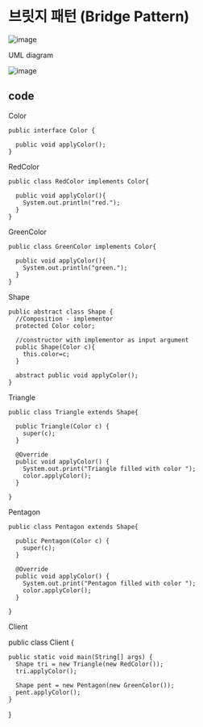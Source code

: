 # 브릿지 패턴 (Bridge Pattern)


![image](https://user-images.githubusercontent.com/68090443/211006915-30f8b50d-761c-4665-ba2e-14dbb4bd346e.png)



UML diagram

![image](https://user-images.githubusercontent.com/68090443/211007021-a2830d6a-630f-4c32-8ac9-18cfe528345e.png)



## code

Color


    public interface Color {

      public void applyColor();
    }

RedColor 


    public class RedColor implements Color{

      public void applyColor(){
        System.out.println("red.");
      }
    }


GreenColor 

    public class GreenColor implements Color{

      public void applyColor(){
        System.out.println("green.");
      }
    }
  
Shape 

    public abstract class Shape {
      //Composition - implementor
      protected Color color;

      //constructor with implementor as input argument
      public Shape(Color c){
        this.color=c;
      }

      abstract public void applyColor();
    }

Triangle
    
    public class Triangle extends Shape{

      public Triangle(Color c) {
        super(c);
      }

      @Override
      public void applyColor() {
        System.out.print("Triangle filled with color ");
        color.applyColor();
      } 

    }   
 
Pentagon

    public class Pentagon extends Shape{

      public Pentagon(Color c) {
        super(c);
      }

      @Override
      public void applyColor() {
        System.out.print("Pentagon filled with color ");
        color.applyColor();
      } 

    } 

Client


  public class Client {

    public static void main(String[] args) {
      Shape tri = new Triangle(new RedColor());
      tri.applyColor();

      Shape pent = new Pentagon(new GreenColor());
      pent.applyColor();
    }
  }
